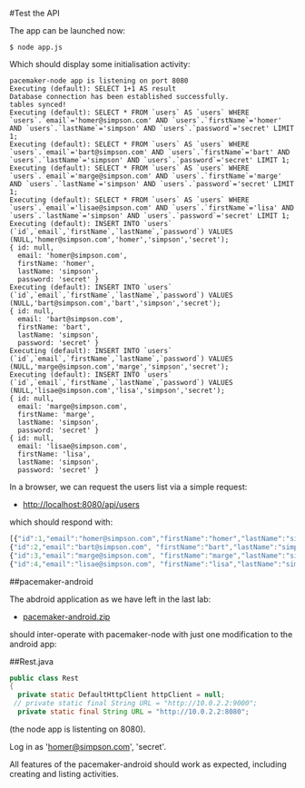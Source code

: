 #Test the API

The app can be launched now:

~~~
$ node app.js
~~~

Which should display some initialisation activity:

~~~
pacemaker-node app is listening on port 8080
Executing (default): SELECT 1+1 AS result
Database connection has been established successfully.
tables synced!
Executing (default): SELECT * FROM `users` AS `users` WHERE `users`.`email`='homer@simpson.com' AND `users`.`firstName`='homer' AND `users`.`lastName`='simpson' AND `users`.`password`='secret' LIMIT 1;
Executing (default): SELECT * FROM `users` AS `users` WHERE `users`.`email`='bart@simpson.com' AND `users`.`firstName`='bart' AND `users`.`lastName`='simpson' AND `users`.`password`='secret' LIMIT 1;
Executing (default): SELECT * FROM `users` AS `users` WHERE `users`.`email`='marge@simpson.com' AND `users`.`firstName`='marge' AND `users`.`lastName`='simpson' AND `users`.`password`='secret' LIMIT 1;
Executing (default): SELECT * FROM `users` AS `users` WHERE `users`.`email`='lisae@simpson.com' AND `users`.`firstName`='lisa' AND `users`.`lastName`='simpson' AND `users`.`password`='secret' LIMIT 1;
Executing (default): INSERT INTO `users` (`id`,`email`,`firstName`,`lastName`,`password`) VALUES (NULL,'homer@simpson.com','homer','simpson','secret');
{ id: null,
  email: 'homer@simpson.com',
  firstName: 'homer',
  lastName: 'simpson',
  password: 'secret' }
Executing (default): INSERT INTO `users` (`id`,`email`,`firstName`,`lastName`,`password`) VALUES (NULL,'bart@simpson.com','bart','simpson','secret');
{ id: null,
  email: 'bart@simpson.com',
  firstName: 'bart',
  lastName: 'simpson',
  password: 'secret' }
Executing (default): INSERT INTO `users` (`id`,`email`,`firstName`,`lastName`,`password`) VALUES (NULL,'marge@simpson.com','marge','simpson','secret');
Executing (default): INSERT INTO `users` (`id`,`email`,`firstName`,`lastName`,`password`) VALUES (NULL,'lisae@simpson.com','lisa','simpson','secret');
{ id: null,
  email: 'marge@simpson.com',
  firstName: 'marge',
  lastName: 'simpson',
  password: 'secret' }
{ id: null,
  email: 'lisae@simpson.com',
  firstName: 'lisa',
  lastName: 'simpson',
  password: 'secret' }
~~~

In a browser, we can request the users list via a simple request:

- <http://localhost:8080/api/users>

which should respond with:

~~~javascript
[{"id":1,"email":"homer@simpson.com","firstName":"homer","lastName":"simpson","password":"secret"},
{"id":2,"email":"bart@simpson.com", "firstName":"bart","lastName":"simpson","password":"secret"},
{"id":3,"email":"marge@simpson.com", "firstName":"marge","lastName":"simpson","password":"secret"},
{"id":4,"email":"lisae@simpson.com", "firstName":"lisa","lastName":"simpson","password":"secret"}]
~~~

##pacemaker-android

The abdroid application as we have left in the last lab:

- [pacemaker-android.zip](archives/pacemaker-android-v5.zip)

should inter-operate with pacemaker-node with just one modification to the android app:

##Rest.java

~~~java
public class Rest
{
  private static DefaultHttpClient httpClient = null;
 // private static final String URL = "http://10.0.2.2:9000";
  private static final String URL = "http://10.0.2.2:8080";
~~~

(the node app is listenting on 8080).

Log in as 'homer@simpson.com', 'secret'.

All features of the pacemaker-android should work as expected, including creating and listing activities.





